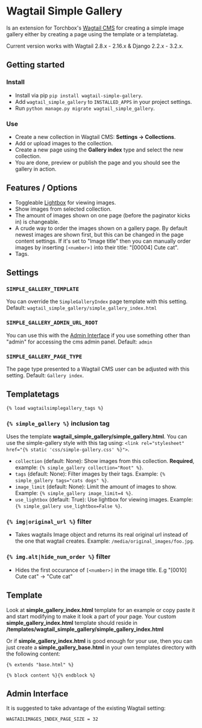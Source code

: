 # Wagtail Simple Gallery
Is an extension for Torchbox's [Wagtail CMS](https://github.com/torchbox/wagtail) for creating a simple image gallery either by creating a page using the template or a templatetag.

Current version works with Wagtail 2.8.x - 2.16.x & Django 2.2.x - 3.2.x.


## Getting started
### Install
- Install via pip `pip install wagtail-simple-gallery`.
- Add `wagtail_simple_gallery` to `INSTALLED_APPS` in your project settings.
- Run `python manage.py migrate wagtail_simple_gallery`.

### Use
- Create a new collection in Wagtail CMS: **Settings -> Collections**.
- Add or upload images to the collection.
- Create a new page using the **Gallery index** type and select the new collection.
- You are done, preview or publish the page and you should see the gallery in action.


## Features / Options
- Toggleable [Lightbox](https://feimosi.github.io/baguetteBox.js/) for viewing images.
- Show images from selected collection.
- The amount of images shown on one page (before the paginator kicks in) is changeable.
- A crude way to order the images shown on a gallery page. By default newest images are shown first, but this can be changed in the page content settings. If it's set to "Image title" then you can manually order images by inserting `[<number>]` into their title: "[00004] Cute cat".
- Tags.

## Settings
### `SIMPLE_GALLERY_TEMPLATE`
You can override the `SimpleGalleryIndex` page template with this setting. Default: `wagtail_simple_gallery/simple_gallery_index.html`

### `SIMPLE_GALLERY_ADMIN_URL_ROOT`
You can use this with the [Admin Interface](#admin-interface) if you use something other than "admin" for accessing the cms admin panel. Default: `admin`

### `SIMPLE_GALLERY_PAGE_TYPE`
The page type presented to a Wagtail CMS user can be adjusted with this setting. Default: `Gallery index`.

## Templatetags
`{% load wagtailsimplegallery_tags %}`
### `{% simple_gallery %}` inclusion tag
Uses the template **wagtail_simple_gallery/simple_gallery.html**. You can use the simple-gallery style with this tag using: `<link rel="stylesheet" href="{% static 'css/simple-gallery.css' %}">`.

- `collection` (default: None): Show images from this collection. **Required**, example: `{% simple_gallery collection="Root" %}`.
- `tags` (default: None): Filter images by their tags. Example: `{% simple_gallery tags="cats dogs" %}`.
- `image_limit` (default: None): Limit the amount of images to show. Example: `{% simple_gallery image_limit=4 %}`.
- `use_lightbox` (default: True): Use lightbox for viewing images. Example: `{% simple_gallery use_lightbox=False %}`.

### `{% img|original_url %}` filter
- Takes wagtails Image object and returns its real original url instead of the one that wagtail creates. Example: `/media/original_images/foo.jpg`.


### `{% img.alt|hide_num_order %}` filter
- Hides the first occurance of `[<number>]` in the image title. E.g "[0010] Cute cat" -> "Cute cat"


## Template
Look at **simple_gallery_index.html** template for an example or copy paste it and start modifying to make it look a part of your page. Your custom **simple_gallery_index.html** template should reside in **/templates/wagtail_simple_gallery/simple_gallery_index.html**

Or if **simple_gallery_index.html** is good enough for your use, then you can just create a **simple_gallery_base.html** in your own templates directory with the following content:
```
{% extends "base.html" %}

{% block content %}{% endblock %}
```


## Admin Interface
It is suggested to take advantage of the existing Wagtail setting:

`WAGTAILIMAGES_INDEX_PAGE_SIZE = 32`

